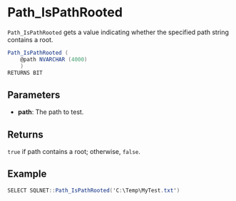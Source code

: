 # Path_IsPathRooted

`Path_IsPathRooted` gets a value indicating whether the specified path string contains a root.

```csharp
Path_IsPathRooted (
	@path NVARCHAR (4000)
	)
RETURNS BIT
```

## Parameters

  - **path**: The path to test.

## Returns

`true` if path contains a root; otherwise, `false`.

## Example

```csharp
SELECT SQLNET::Path_IsPathRooted('C:\Temp\MyTest.txt')
```
